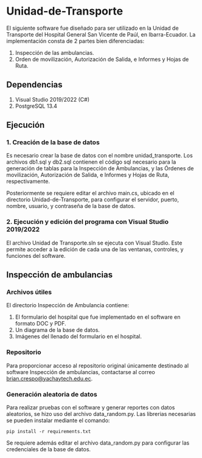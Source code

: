 # Unidad-de-Transporte
El siguiente software fue diseñado para ser utilizado en la Unidad de Transporte del Hospital General San Vicente de Paúl, en Ibarra-Ecuador. La implementación consta de 2 partes bien diferenciadas:

1. Inspección de las ambulancias.
2. Orden de movilización, Autorización de Salida, e Informes y Hojas de Ruta.

## Dependencias
1. Visual Studio 2019/2022 (C#)
2. PostgreSQL 13.4

## Ejecución

### 1. Creación de la base de datos
Es necesario crear la base de datos con el nombre unidad_transporte. Los archivos db1.sql y db2.sql contienen el código sql necesario para la generación de tablas para la Inspección de Ambulancias, y las Órdenes de movilización, Autorización de Salida, e Informes y Hojas de Ruta, respectivamente.

Posteriormente se requiere editar el archivo main.cs, ubicado en el directorio Unidad-de-Transporte, para configurar el servidor, puerto, nombre, usuario, y contraseña de la base de datos.


### 2. Ejecución y edición del programa con Visual Studio 2019/2022

El archivo Unidad de Transporte.sln se ejecuta con Visual Studio. Este permite acceder a la edición de cada una de las ventanas, controles, y funciones del software. 

## Inspección de ambulancias
### Archivos útiles
El directorio Inspección de Ambulancia contiene:

1. El formulario del hospital que fue implementado en el software en formato DOC y PDF.
2. Un diagrama de la base de datos.
3. Imágenes del llenado del formulario en el hospital.

### Repositorio 
Para proporcionar acceso al repositorio original únicamente destinado al software Inspección de ambulancias, contactarse al correo brian.crespo@yachaytech.edu.ec.

### Generación aleatoria de datos
Para realizar pruebas con el software y generar reportes con datos aleatorios, se hizo uso del archivo data_random.py. Las librerias necesarias se pueden instalar mediante el comando: 

~~~
pip install -r requirements.txt
~~~

Se requiere además editar el archivo data_random.py para configurar las credenciales de la base de datos.